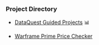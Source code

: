 ### Project Directory

* [DataQuest Guided Projects](https://github.com/sugarandqueries/data-analyst-learning-journal/tree/main/Projects/DataQuest%20Projects) 📊

* [Warframe Prime Price Checker](https://sugarandqueries.github.io/Prime-Set-Price-Checker/)

